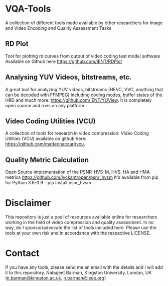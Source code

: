 # VQA-Tools
A collection of different tools made available by other researchers for Image and Video Encoding and Quality Assessment Tasks


## RD Plot

Tool for plotting rd curves from output of video coding test model software
  Available on Github here https://github.com/IENT/RDPlot

## Analysing YUV Videos, bitstreams, etc.

A great tool for analyzing YUV videos, bitstreams (HEVC, VVC, anything that can be decoded with FFMPEG) including coding modes, buffer states of the HRD and much more: https://github.com/IENT/YUView. It is completely open source and runs on any platform


## Video Coding Utilities (VCU)

A collection of tools for research in video compression: Video Coding Utilities (VCU) available on github here: https://github.com/matteonaccari/vcu. 

## Quality Metric Calculation

Open Source implementation of the PSNR-HVS-M, HVS, HA and HMA metrics https://github.com/lyckantropen/psnr_hvsm 
It's available from pip for Python 3.6-3.9 - pip install psnr_hvsm

# Disclaimer

This repository is just a pool of resources available online for researchers working in the field of video compression and quality assessment. In no way, do I sponsor/advocate the list of tools included here. Please use the tools at your own risk and in accordance with the respective LICENSE. 

# Contact

If you have any tools, please send me an email with the details and I will add it to this repository.
Nabajeet Barman, Kingston University, London, UK (n.barman@kingston.ac.uk, n.barman@ieee.org)

